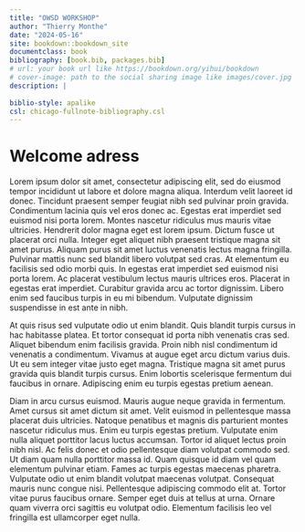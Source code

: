 ```yaml
--- 
title: "OWSD WORKSHOP"
author: "Thierry Monthe"
date: "2024-05-16"
site: bookdown::bookdown_site
documentclass: book
bibliography: [book.bib, packages.bib]
# url: your book url like https://bookdown.org/yihui/bookdown
# cover-image: path to the social sharing image like images/cover.jpg
description: |
  
biblio-style: apalike
csl: chicago-fullnote-bibliography.csl
---
```


# Welcome adress
Lorem ipsum dolor sit amet, consectetur adipiscing elit, sed do eiusmod tempor incididunt ut labore et dolore magna aliqua. Interdum velit laoreet id donec. Tincidunt praesent semper feugiat nibh sed pulvinar proin gravida. Condimentum lacinia quis vel eros donec ac. Egestas erat imperdiet sed euismod nisi porta lorem. Montes nascetur ridiculus mus mauris vitae ultricies. Hendrerit dolor magna eget est lorem ipsum. Dictum fusce ut placerat orci nulla. Integer eget aliquet nibh praesent tristique magna sit amet purus. Aliquam purus sit amet luctus venenatis lectus magna fringilla. Pulvinar mattis nunc sed blandit libero volutpat sed cras. At elementum eu facilisis sed odio morbi quis. In egestas erat imperdiet sed euismod nisi porta lorem. Ac placerat vestibulum lectus mauris ultrices eros. Placerat in egestas erat imperdiet. Curabitur gravida arcu ac tortor dignissim. Libero enim sed faucibus turpis in eu mi bibendum. Vulputate dignissim suspendisse in est ante in nibh.

At quis risus sed vulputate odio ut enim blandit. Quis blandit turpis cursus in hac habitasse platea. Et tortor consequat id porta nibh venenatis cras sed. Aliquet bibendum enim facilisis gravida. Proin nibh nisl condimentum id venenatis a condimentum. Vivamus at augue eget arcu dictum varius duis. Ut eu sem integer vitae justo eget magna. Tristique magna sit amet purus gravida quis blandit turpis cursus. Enim lobortis scelerisque fermentum dui faucibus in ornare. Adipiscing enim eu turpis egestas pretium aenean.

Diam in arcu cursus euismod. Mauris augue neque gravida in fermentum. Amet cursus sit amet dictum sit amet. Velit euismod in pellentesque massa placerat duis ultricies. Natoque penatibus et magnis dis parturient montes nascetur ridiculus mus. Enim eu turpis egestas pretium. Vulputate enim nulla aliquet porttitor lacus luctus accumsan. Tortor id aliquet lectus proin nibh nisl. Ac felis donec et odio pellentesque diam volutpat commodo sed. Ut diam quam nulla porttitor massa id. Quam quisque id diam vel quam elementum pulvinar etiam. Fames ac turpis egestas maecenas pharetra. Vulputate odio ut enim blandit volutpat maecenas volutpat. Consequat mauris nunc congue nisi. Pellentesque adipiscing commodo elit at. Tortor vitae purus faucibus ornare. Semper eget duis at tellus at urna. Ornare quam viverra orci sagittis eu volutpat odio. Elementum facilisis leo vel fringilla est ullamcorper eget nulla.

